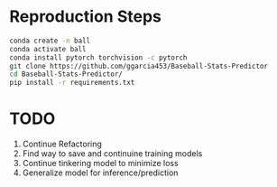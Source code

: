# Reproduction Steps
```bash
conda create -n ball 
conda activate ball
conda install pytorch torchvision -c pytorch
git clone https://github.com/ggarcia453/Baseball-Stats-Predictor
cd Baseball-Stats-Predictor/
pip install -r requirements.txt
```

# TODO
1. Continue Refactoring 
2. Find way to save and continuine training models 
3. Continue tinkering model to minimize loss
4. Generalize model for inference/prediction 